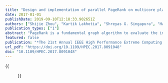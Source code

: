 ```yaml
---
title: "Design and implementation of parallel PageRank on multicore platforms"
date: 2017-01-01
publishDate: 2019-09-10T12:18:33.902651Z
authors: ["Shijie Zhou", "Kartik Lakhotia", "Shreyas G. Singapura", "Hanqing Zeng", "Rajgopal Kannan", "Viktor K. Prasanna", "James Fox", "Euna Kim", "Oded Green", "David A. Bader"]
publication_types: ["1"]
abstract: "PageRank is a fundamental graph algorithm to evaluate the importance of vertices in a graph. In this paper, we present an efficient parallel PageRank design based on an edge-centric scatter-gather model. To overcome the poor locality of PageRank and optimize the memory performance, we develop a fast and efficient partitioning technique. We first partition all the vertices into non-overlapping vertex sets such that the data of each vertex set can fit in the cache; then we sort the outgoing edges of each vertex set based on the destination vertices to minimize random memory writes. The partitioning technique significantly reduces random accesses to main memory and improves the sustained memory bandwidth by 3×. It also enables efficient parallel execution on multicore platforms; we use distinct cores to execute the computations of distinct vertex sets in parallel to achieve speedup. We implement our design on a 16-core Intel Xeon processor and use various large-scale real-life and synthetic datasets for evaluation. Compared with the PageRank Pipeline Benchmark, our design achieves 12× to 19× speedup for all the datasets."
featured: false
publication: "*The 21st Annual IEEE High Performance Extreme Computing Conference, HPEC 2017, Waltham, MA, USA, September 12-14, 2017*"
url_pdf: "https://doi.org/10.1109/HPEC.2017.8091048"
doi: "10.1109/HPEC.2017.8091048"
---
```


{{<figure src="certificate.jpg">}}
